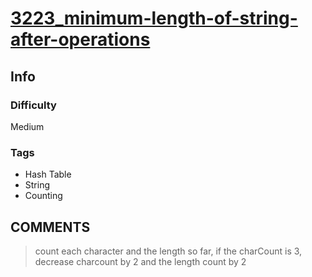 # [3223_minimum-length-of-string-after-operations](https://leetcode.com/problems/minimum-length-of-string-after-operations/)

## Info

### Difficulty

Medium

### Tags

- Hash Table
- String
- Counting

## __COMMENTS__

> count each character and the length so far, if the charCount is 3, decrease charcount by 2 and the length count by 2

